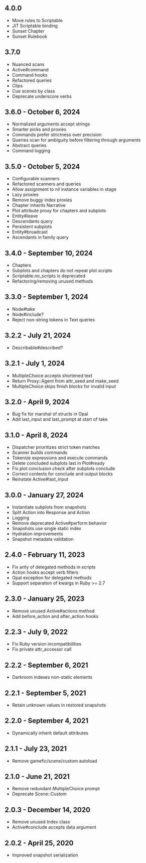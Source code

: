 ## 4.0.0
- Move rules to Scriptable
- JIT Scriptable binding
- Sunset Chapter
- Sunset Rulebook

## 3.7.0
- Nuanced scans
- Active#command
- Command hooks
- Refactored queries
- Clips
- Cue scenes by class
- Deprecate underscore verbs

## 3.6.0 - October 6, 2024
- Normalized arguments accept strings
- Smarter picks and proxies
- Commands prefer strictness over precision
- Queries scan for ambiguity before filtering through arguments
- Abstract queries
- Command logging

## 3.5.0 - October 5, 2024
- Configurable scanners
- Refactored scanners and queries
- Allow assignment to nil instance variables in stage
- Lazy proxies
- Remove buggy index proxies
- Chapter inherits Narrative
- Plot attribute proxy for chapters and subplots
- Entity#leave
- Descendants query
- Persistent subplots
- Entity#broadcast
- Ascendants in family query

## 3.4.0 - September 10, 2024
- Chapters
- Subplots and chapters do not repeat plot scripts
- Scriptable.no_scripts is deprecated
- Refactoring/removing unused methods

## 3.3.0 - September 1, 2024
- Node#take
- Node#include?
- Reject non-string tokens in Text queries

## 3.2.2 - July 21, 2024
- Describable#described?

## 3.2.1 - July 1, 2024
- MultipleChoice accepts shortened text
- Return Proxy::Agent from attr_seed and make_seed
- MultipleChoice skips finish blocks for invalid input

## 3.2.0 - April 9, 2024
- Bug fix for marshal of structs in Opal
- Add last_input and last_prompt at start of take

## 3.1.0 - April 8, 2024
- Dispatcher prioritizes strict token matches
- Scanner builds commands
- Tokenize expressions and execute commands
- Delete concluded subplots last in Plot#ready
- Fix plot conclusion check after subplots conclude
- Correct contexts for conclude and output blocks
- Reinstate Active#last_input

## 3.0.0 - January 27, 2024
- Instantiate subplots from snapshots
- Split Action into Response and Action
- Logging
- Remove deprecated Active#perform behavior
- Snapshots use single static index
- Hydration improvements
- Snapshot metadata validation

## 2.4.0 - February 11, 2023
- Fix arity of delegated methods in scripts
- Action hooks accept verb filters
- Opal exception for delegated methods
- Support separation of kwargs in Ruby >= 2.7

## 2.3.0 - January 25, 2023
- Remove unused Active#actions method
- Add before_action and after_action hooks

## 2.2.3 - July 9, 2022
- Fix Ruby version incompatibilities
- Fix private attr_accessor call

## 2.2.2 - September 6, 2021
- Darkroom indexes non-static elements

## 2.2.1 - September 5, 2021
- Retain unknown values in restored snapshots

## 2.2.0 - September 4, 2021
- Dynamically inherit default attributes

## 2.1.1 - July 23, 2021
- Remove gamefic/scene/custom autoload

## 2.1.0 - June 21, 2021
- Remove redundant MultipleChoice prompt
- Deprecate Scene::Custom

## 2.0.3 - December 14, 2020
- Remove unused Index class
- Active#conclude accepts data argument

## 2.0.2 - April 25, 2020
- Improved snapshot serialization
